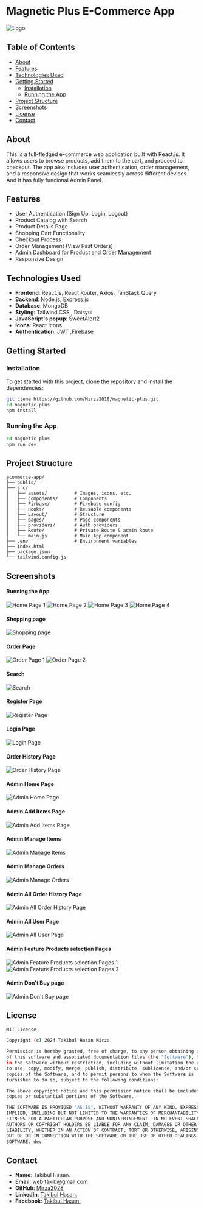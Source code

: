 # **Magnetic Plus E-Commerce App**

![Logo](https://i.ibb.co/c3sYZ7Z/logo2.png) 



## **Table of Contents**

- [About](#about)
- [Features](#features)
- [Technologies Used](#technologies-used)
- [Getting Started](#getting-started)
  - [Installation](#installation)
  - [Running the App](#running-the-app)
- [Project Structure](#project-structure)
- [Screenshots](#screenshots)
- [License](#License)
- [Contact](#contact)

## **About**

This is a full-fledged e-commerce web application built with React.js. It allows users to browse products, add them to the cart, and proceed to checkout. The app also includes user authentication, order management, and a responsive design that works seamlessly across different devices.
And It has fully funcional Admin Panel.

## **Features**

- User Authentication (Sign Up, Login, Logout)
- Product Catalog with Search 
- Product Details Page
- Shopping Cart Functionality
- Checkout Process
- Order Management (View Past Orders)
- Admin Dashboard for Product and Order Management
- Responsive Design


## **Technologies Used**

- **Frontend**: React.js, React Router, Axios, TanStack Query
- **Backend**: Node.js, Express.js 
- **Database**: MongoDB 
- **Styling**: Tailwind CSS , Daisyui
- **JavaScript's popup**: SweetAlert2
- **Icons**: React Icons
- **Authentication**: JWT ,Firebase

## **Getting Started**

### **Installation**

To get started with this project, clone the repository and install the dependencies:

```bash
git clone https://github.com/Mirza2018/magnetic-plus.git
cd magnetic-plus
npm install
```

### **Running the App**
```bash
cd magnetic-plus
npm run dev
```

## **Project Structure**

```plaintext
ecommerce-app/
├── public/
├── src/
│   ├── assets/          # Images, icons, etc.
│   ├── components/      # Components
│   ├── Firbase/         # Firebase config
│   ├── Hooks/           # Reusable components
│   ├── Layout/          # Structure
│   ├── pages/           # Page components 
│   ├── providers/       # Auth providers
│   ├── Route/           # Private Route & admin Route
│   └── main.js          # Main App component
├── .env                 # Environment variables
├── index.html         
├── package.json
└── tailwind.config.js
```



## **Screenshots**

#### **Running the App**
![Home Page 1](https://i.ibb.co/t2yDtYw/Screenshot-2024-08-21-002601.png) 
![Home Page 2](https://i.ibb.co/Wgmq0hn/Screenshot-2024-08-21-002720.png) 
![Home Page 3](https://i.ibb.co/YWGbHky/Screenshot-2024-08-21-002900.png) 
![Home Page 4](https://i.ibb.co/vL9whFx/Screenshot-2024-08-21-002912.png) 
#### **Shopping page**
![Shopping page](https://i.ibb.co/18tMRtY/Screenshot-2024-08-21-002942.png) 
#### **Order Page**
![Order Page 1](https://i.ibb.co/hcWKV8G/Screenshot-2024-08-21-003109.png) 
![Order Page 2](https://i.ibb.co/p02qKB0/Screenshot-2024-08-21-103643.png) 
#### **Search**
![Search](https://i.ibb.co/SnxY3sg/Screenshot-2024-08-21-003139.png) 
#### **Register Page**
![Register Page](https://i.ibb.co/QJ6N2Yt/Screenshot-2024-08-21-003231.png) 
#### **Login Page**
![Login Page](https://i.ibb.co/4Vnkdy1/Screenshot-2024-08-21-003312.png) 
#### **Order History Page**
![Order History Page](https://i.ibb.co/xjf39k6/Screenshot-2024-08-21-003416.png) 
#### **Admin Home Page**
![Admin Home Page](https://i.ibb.co/T0TjjJm/Screenshot-2024-08-21-003507.png) 
#### **Admin Add Items Page**
![Admin Add Items Page](https://i.ibb.co/WPYQ5d4/Screenshot-2024-08-21-003537.png) 
#### **Admin Manage Items**
![Admin Manage Items](https://i.ibb.co/Zmcdzy9/Screenshot-2024-08-21-003557.pngg) 
#### **Admin Manage Orders**
![Admin Manage Orders](https://i.ibb.co/StfN4sJ/Screenshot-2024-08-21-003654.png) 
#### **Admin All Order History Page**
![Admin All Order History Page](https://i.ibb.co/qRsW5Rz/Screenshot-2024-08-21-003719.png) 
#### **Admin All User Page**
![Admin All User Page](https://i.ibb.co/RDzmntF/Screenshot-2024-08-21-003752.png) 
#### **Admin Feature Products selection Pages**
![Admin Feature Products selection Pages 1](https://i.ibb.co/74YSZGC/Screenshot-2024-08-21-003811.png) 
![Admin Feature Products selection Pages 2](https://i.ibb.co/vJpffnq/Screenshot-2024-08-21-003824.png) 
#### **Admin Don't Buy page**
![Admin Don't Buy page](https://i.ibb.co/CKY0QrJ/Screenshot-2024-08-21-003855.png) 


## **License**
```bash
MIT License

Copyright (c) 2024 Takibul Hasan Mirza

Permission is hereby granted, free of charge, to any person obtaining a copy
of this software and associated documentation files (the "Software"), to deal
in the Software without restriction, including without limitation the rights
to use, copy, modify, merge, publish, distribute, sublicense, and/or sell
copies of the Software, and to permit persons to whom the Software is
furnished to do so, subject to the following conditions:

The above copyright notice and this permission notice shall be included in all
copies or substantial portions of the Software.

THE SOFTWARE IS PROVIDED "AS IS", WITHOUT WARRANTY OF ANY KIND, EXPRESS OR
IMPLIED, INCLUDING BUT NOT LIMITED TO THE WARRANTIES OF MERCHANTABILITY,
FITNESS FOR A PARTICULAR PURPOSE AND NONINFRINGEMENT. IN NO EVENT SHALL THE
AUTHORS OR COPYRIGHT HOLDERS BE LIABLE FOR ANY CLAIM, DAMAGES OR OTHER
LIABILITY, WHETHER IN AN ACTION OF CONTRACT, TORT OR OTHERWISE, ARISING FROM,
OUT OF OR IN CONNECTION WITH THE SOFTWARE OR THE USE OR OTHER DEALINGS IN THE
SOFTWARE. dev

```




## **Contact**





- **Name**: Takibul Hasan.
- **Email**: [web.takib@gmail.com](https://mail.google.com/mail/u/0/?fs=1&to=web.takib@gmail.com&tf=cm)
- **GitHub**: [Mirza2028](https://github.com/Mirza2018)
- **LinkedIn**: [Takibul Hasan.](https://www.linkedin.com/in/takibul-hasan-619389242/)
- **Facebook**: [Takibul Hasan.](https://www.facebook.com/takibul.hassan.56)
